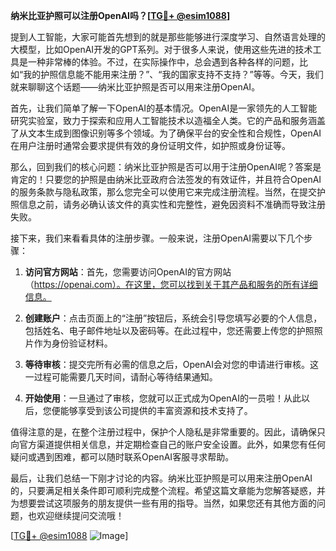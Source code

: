 **纳米比亚护照可以注册OpenAI吗？[[TG💪+ @esim1088](https://t.me/s/esim1088)]**

提到人工智能，大家可能首先想到的就是那些能够进行深度学习、自然语言处理的大模型，比如OpenAI开发的GPT系列。对于很多人来说，使用这些先进的技术工具是一种非常棒的体验。不过，在实际操作中，总会遇到各种各样的问题，比如“我的护照信息能不能用来注册？”、“我的国家支持不支持？”等等。今天，我们就来聊聊这个话题——纳米比亚护照是否可以用来注册OpenAI。

首先，让我们简单了解一下OpenAI的基本情况。OpenAI是一家领先的人工智能研究实验室，致力于探索和应用人工智能技术以造福全人类。它的产品和服务涵盖了从文本生成到图像识别等多个领域。为了确保平台的安全性和合规性，OpenAI在用户注册时通常会要求提供有效的身份证明文件，如护照或身份证等。

那么，回到我们的核心问题：纳米比亚护照是否可以用于注册OpenAI呢？答案是肯定的！只要您的护照是由纳米比亚政府合法签发的有效证件，并且符合OpenAI的服务条款与隐私政策，那么您完全可以使用它来完成注册流程。当然，在提交护照信息之前，请务必确认该文件的真实性和完整性，避免因资料不准确而导致注册失败。

接下来，我们来看看具体的注册步骤。一般来说，注册OpenAI需要以下几个步骤：

1. **访问官方网站**：首先，您需要访问OpenAI的官方网站（https://openai.com）。在这里，您可以找到关于其产品和服务的所有详细信息。
   
2. **创建账户**：点击页面上的“注册”按钮后，系统会引导您填写必要的个人信息，包括姓名、电子邮件地址以及密码等。在此过程中，您还需要上传您的护照照片作为身份验证材料。

3. **等待审核**：提交完所有必需的信息之后，OpenAI会对您的申请进行审核。这一过程可能需要几天时间，请耐心等待结果通知。

4. **开始使用**：一旦通过了审核，您就可以正式成为OpenAI的一员啦！从此以后，您便能够享受到该公司提供的丰富资源和技术支持了。

值得注意的是，在整个注册过程中，保护个人隐私是非常重要的。因此，请确保只向官方渠道提供相关信息，并定期检查自己的账户安全设置。此外，如果您有任何疑问或遇到困难，都可以随时联系OpenAI客服寻求帮助。

最后，让我们总结一下刚才讨论的内容。纳米比亚护照是可以用来注册OpenAI的，只要满足相关条件即可顺利完成整个流程。希望这篇文章能为您解答疑惑，并为想要尝试这项服务的朋友提供一些有用的指导。当然，如果您还有其他方面的问题，也欢迎继续提问交流哦！

[[TG💪+ @esim1088](https://t.me/s/esim1088) ![Image](https://i.postimg.cc/4NQfJmqS/Snipaste-2025-05-13-00-14-12.png)]